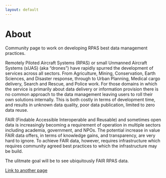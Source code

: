 ```yaml
---
layout: default
---
```


# [](#header-1)About


Community page to work on developing RPAS best data management practices.  

Remotely Piloted Aircraft Systems (RPAS) or small Unmanned Aircraft Systems (sUAS) (aka “drones”) have rapidly spurred the development of services across all sectors.  From Agriculture, Mining, Conservation, Earth Sciences, and Disaster response, through to Urban Planning, Medical cargo delivery, Search and Rescue, and Police work.  For those domains in which the service is primarily about data delivery or information provision there is no common approach to the data management leaving users to roll their own solutions internally.  This is both costly in terms of development time, and results in unknown data quality, poor data publication, limited to zero data reuse.

FAIR (Findable Accessible Interoperable and Reusable) and sometimes open data is increasingly becoming a requirement of operation in multiple sectors including academia, government, and NPOs.  The potential increase in value FAIR data offers,  in terms of knowledge gains, and transparency, are very hard to ignore. To achieve FAIR data, however, requires infrastructure which requires community agreed best practices to which the infrastructure may be build.  


The ulitmate goal will be to see ubiquitously FAIR RPAS data.


[Link to another page](docs/idw.md)

